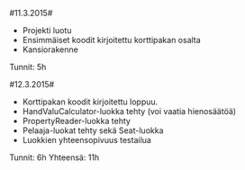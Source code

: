 #11.3.2015#

* Projekti luotu
* Ensimmäiset koodit kirjoitettu korttipakan osalta
* Kansiorakenne

Tunnit: 5h

#12.3.2015#

* Korttipakan koodit kirjoitettu loppuu.
* HandValuCalculator-luokka tehty (voi vaatia hienosäätöä)
* PropertyReader-luokka tehty
* Pelaaja-luokat tehty sekä Seat-luokka
* Luokkien yhteensopivuus testailua

Tunnit: 6h
Yhteensä: 11h

